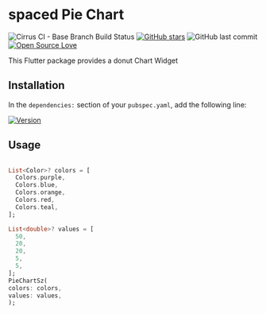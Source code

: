 <!--
This README describes the package. If you publish this package to pub.dev,
this README's contents appear on the landing page for your package.

For information about how to write a good package README, see the guide for
[writing package pages](https://dart.dev/guides/libraries/writing-package-pages).

For general information about developing packages, see the Dart guide for
[creating packages](https://dart.dev/guides/libraries/create-library-packages)
and the Flutter guide for
[developing packages and plugins](https://flutter.dev/developing-packages).
-->
# spaced Pie Chart
![Cirrus CI - Base Branch Build Status](https://img.shields.io/cirrus/github/rezgar01m/pie_chart_sz) [![GitHub stars](https://img.shields.io/github/stars/rezgar01m/pie_chart.svg?style=social)](https://github.com/rezgar01m/pie_chart_sz) ![GitHub last commit](https://img.shields.io/github/last-commit/rezgar01m/pie_chart_sz.svg) [![Open Source Love](https://badges.frapsoft.com/os/v2/open-source.svg?v=103)](https://github.com/rezgar01m/pie_chart_sz)

This Flutter package provides a donut Chart Widget

## Installation
In the `dependencies:` section of your `pubspec.yaml`, add the following line:

[![Version](https://img.shields.io/pub/v/pie_chart_sz.svg)](https://pub.dartlang.org/packages/pie_chart_sz)

## Usage

```dart

List<Color>? colors = [
  Colors.purple,
  Colors.blue,
  Colors.orange,
  Colors.red,
  Colors.teal,
];

List<double>? values = [
  50,
  20,
  20,
  5,
  5,
];
PieChartSz(
colors: colors,
values: values,
);
```

